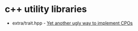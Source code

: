 # c++ utility libraries

* extra/trait.hpp - [Yet another ugly way to implement CPOs](https://kyookuhmbuh.github.io/posts/2024/06/26/yet-another-ugly-way-to-implement-cpos/)
